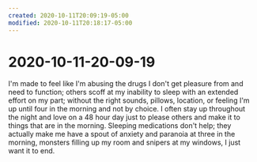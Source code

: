 ```yaml
---
created: 2020-10-11T20:09:19-05:00
modified: 2020-10-11T20:18:17-05:00
---
```


# 2020-10-11-20-09-19

I'm made to feel like I'm abusing the drugs I don't get pleasure from and need to function; others scoff at my inability to sleep with an extended effort on my part; without the right sounds, pillows, location, or feeling I'm up until four in the morning and not by choice. I often stay up throughout the night and love on a 48 hour day just to please others and make it to things that are in the morning. Sleeping medications don't help; they actually make me have a spout of anxiety and paranoia at three in the morning, monsters filling up my room and snipers at my windows, I just want it to end.